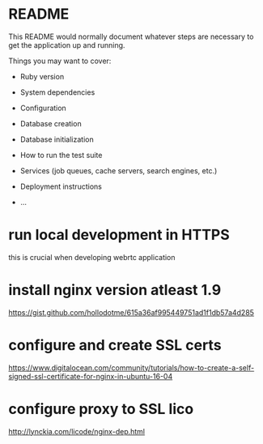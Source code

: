 # README

This README would normally document whatever steps are necessary to get the
application up and running.

Things you may want to cover:

* Ruby version

* System dependencies

* Configuration

* Database creation

* Database initialization

* How to run the test suite

* Services (job queues, cache servers, search engines, etc.)

* Deployment instructions

* ...


# run local development in HTTPS
this is crucial when developing webrtc application

# install nginx version atleast 1.9
https://gist.github.com/hollodotme/615a36af995449751ad1f1db57a4d285

# configure and create SSL certs
https://www.digitalocean.com/community/tutorials/how-to-create-a-self-signed-ssl-certificate-for-nginx-in-ubuntu-16-04

# configure proxy to SSL lico
http://lynckia.com/licode/nginx-dep.html